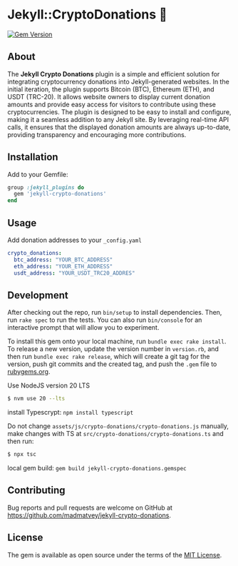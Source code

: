 # Jekyll::CryptoDonations 🤑

[![Gem Version](https://badge.fury.io/rb/jekyll-crypto-donations.svg)](https://badge.fury.io/rb/jekyll-crypto-donations)

## About

The **Jekyll Crypto Donations** plugin is a simple and efficient solution for integrating cryptocurrency donations into Jekyll-generated websites. In the initial iteration, the plugin supports Bitcoin (BTC), Ethereum (ETH), and USDT (TRC-20). It allows website owners to display current donation amounts and provide easy access for visitors to contribute using these cryptocurrencies. The plugin is designed to be easy to install and configure, making it a seamless addition to any Jekyll site. By leveraging real-time API calls, it ensures that the displayed donation amounts are always up-to-date, providing transparency and encouraging more contributions.

## Installation

Add to your Gemfile:
```ruby
group :jekyll_plugins do
  gem 'jekyll-crypto-donations' 
end
```

## Usage

Add donation addresses to your `_config.yaml`

```yaml
crypto_donations:
  btc_address: "YOUR_BTC_ADDRESS"
  eth_address: "YOUR_ETH_ADDRESS"
  usdt_address: "YOUR_USDT_TRC20_ADDRES"
```

## Development

After checking out the repo, run `bin/setup` to install dependencies. Then, run `rake spec` to run the tests. You can also run `bin/console` for an interactive prompt that will allow you to experiment.

To install this gem onto your local machine, run `bundle exec rake install`. To release a new version, update the version number in `version.rb`, and then run `bundle exec rake release`, which will create a git tag for the version, push git commits and the created tag, and push the `.gem` file to [rubygems.org](https://rubygems.org).

Use NodeJS version 20 LTS 
```bash
$ nvm use 20 --lts
```
install Typescrypt: `npm install typescript` 

Do not change `assets/js/crypto-donations/crypto-donations.js` manually, make changes with TS at `src/crypto-donations/crypto-donations.ts` and then run: 
```bash
$ npx tsc
``` 
local gem build: `gem build jekyll-crypto-donations.gemspec` 

## Contributing

Bug reports and pull requests are welcome on GitHub at https://github.com/madmatvey/jekyll-crypto-donations.

## License

The gem is available as open source under the terms of the [MIT License](https://opensource.org/licenses/MIT).
